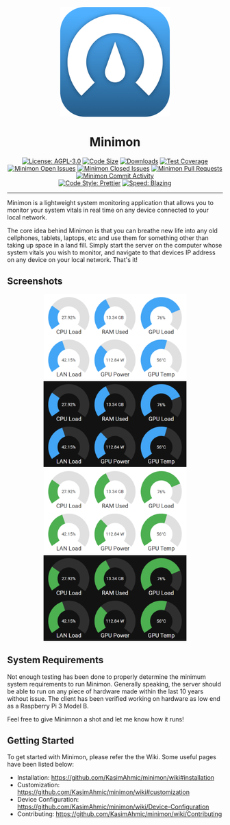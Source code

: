 <div align="center">
   <img src="./assets/minimon.png" width="256px" height="256px" />
   <h1 align="center">Minimon</h1>
</div>

<div align="center">

[![License: AGPL-3.0](https://img.shields.io/github/license/KasimAhmic/minimon)](https://github.com/KasimAhmic/minimon/blob/main/LICENSE)
[![Code Size](https://img.shields.io/github/languages/code-size/KasimAhmic/minimon)](https://github.com/KasimAhmic/minimon)
[![Downloads](https://img.shields.io/github/downloads/KasimAhmic/minimon/total)](https://github.com/KasimAhmic/minimon/releases)
[![Test Coverage](https://codecov.io/gh/KasimAhmic/minimon/branch/main/graph/badge.svg?token=Q0Q8CHOW4H)](https://codecov.io/gh/KasimAhmic/minimon)
<br />
[![Minimon Open Issues](https://img.shields.io/github/issues-raw/KasimAhmic/minimon)](https://github.com/KasimAhmic/minimon/issues)
[![Minimon Closed Issues](https://img.shields.io/github/issues-closed-raw/KasimAhmic/minimon)](https://github.com/KasimAhmic/minimon/issues?q=is%3Aclosed)
[![Minimon Pull Requests](https://img.shields.io/github/issues-pr/KasimAhmic/minimon)](https://github.com/KasimAhmic/minimon/pulls)
[![Minimon Commit Activity](https://img.shields.io/github/commit-activity/w/KasimAhmic/minimon)](https://github.com/KasimAhmic/minimon/commits/main)
<br />
[![Code Style: Prettier](https://img.shields.io/badge/code_style-prettier-ff69b4.svg)](https://github.com/prettier/prettier)
[![Speed: Blazing](https://img.shields.io/badge/speed-blazing%20%F0%9F%94%A5-brightgreen.svg)](https://twitter.com/acdlite/status/974390255393505280)

</div>

---

Minimon is a lightweight system monitoring application that allows you to monitor your system vitals in real time on any device connected to your local network.

The core idea behind Minimon is that you can breathe new life into any old cellphones, tablets, laptops, etc and use them for something other than taking up space in a land fill. Simply start the server on the computer whose system vitals you wish to monitor, and navigate to that devices IP address on any device on your local network. That's it!

## Screenshots

<div align="center">
   <img src="./assets/screenshot_1.png" height="200px" />
   <img src="./assets/screenshot_2.png" height="200px" />
   <br />
   <img src="./assets/screenshot_3.png" height="200px" />
   <img src="./assets/screenshot_4.png" height="200px" />
</div>

## System Requirements

Not enough testing has been done to properly determine the minimum system requirements to run Minimon. Generally speaking, the server should be able to run on any piece of hardware made within the last 10 years without issue. The client has been verified working on hardware as low end as a Raspberry Pi 3 Model B.

Feel free to give Minimnon a shot and let me know how it runs!

## Getting Started

To get started with Minimon, please refer the the Wiki. Some useful pages have been listed below:

- Installation: https://github.com/KasimAhmic/minimon/wiki#installation
- Customization: https://github.com/KasimAhmic/minimon/wiki#customization
- Device Configuration: https://github.com/KasimAhmic/minimon/wiki/Device-Configuration
- Contributing: https://github.com/KasimAhmic/minimon/wiki/Contributing
